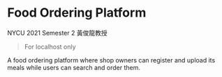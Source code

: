 # Food Ordering Platform

NYCU 2021 Semester 2 黃俊龍教授

> For localhost only

A food ordering platform where shop owners can register and upload its meals while users can search and order them. 